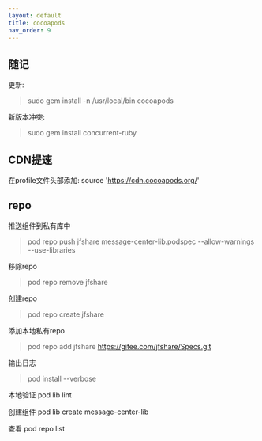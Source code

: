```yaml
---
layout: default
title: cocoapods
nav_order: 9
---
```


## 随记

更新:
>sudo gem install -n /usr/local/bin cocoapods

新版本冲突:
>sudo gem install concurrent-ruby


## CDN提速
在profile文件头部添加: source 'https://cdn.cocoapods.org/'


## repo

推送组件到私有库中
> pod repo push jfshare message-center-lib.podspec --allow-warnings --use-libraries

移除repo
>pod repo remove jfshare

创建repo
>pod repo create jfshare

添加本地私有repo
>pod repo add jfshare https://gitee.com/jfshare/Specs.git

输出日志
> pod install --verbose

本地验证
pod lib lint

创建组件
pod lib create message-center-lib

查看
pod repo list
